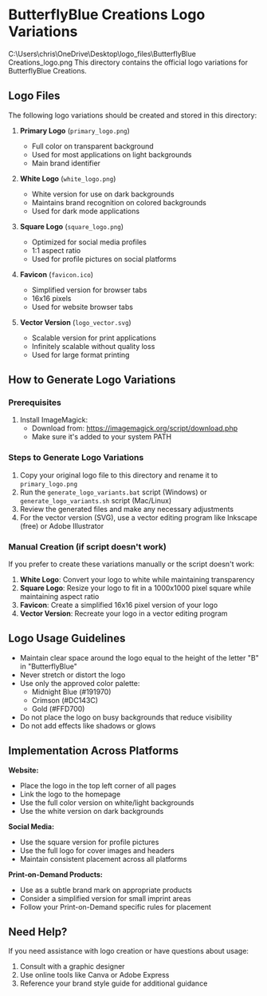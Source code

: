 # ButterflyBlue Creations Logo Variations
C:\Users\chris\OneDrive\Desktop\logo_files\ButterflyBlue Creations_logo.png
This directory contains the official logo variations for ButterflyBlue Creations.

## Logo Files

The following logo variations should be created and stored in this directory:

1. **Primary Logo** (`primary_logo.png`)
   - Full color on transparent background
   - Used for most applications on light backgrounds
   - Main brand identifier

2. **White Logo** (`white_logo.png`)
   - White version for use on dark backgrounds
   - Maintains brand recognition on colored backgrounds
   - Used for dark mode applications

3. **Square Logo** (`square_logo.png`)
   - Optimized for social media profiles
   - 1:1 aspect ratio
   - Used for profile pictures on social platforms

4. **Favicon** (`favicon.ico`)
   - Simplified version for browser tabs
   - 16x16 pixels
   - Used for website browser tabs

5. **Vector Version** (`logo_vector.svg`)
   - Scalable version for print applications
   - Infinitely scalable without quality loss
   - Used for large format printing

## How to Generate Logo Variations

### Prerequisites

1. Install ImageMagick:
   - Download from: https://imagemagick.org/script/download.php
   - Make sure it's added to your system PATH

### Steps to Generate Logo Variations

1. Copy your original logo file to this directory and rename it to `primary_logo.png`
2. Run the `generate_logo_variants.bat` script (Windows) or `generate_logo_variants.sh` script (Mac/Linux)
3. Review the generated files and make any necessary adjustments
4. For the vector version (SVG), use a vector editing program like Inkscape (free) or Adobe Illustrator

### Manual Creation (if script doesn't work)

If you prefer to create these variations manually or the script doesn't work:

1. **White Logo**: Convert your logo to white while maintaining transparency
2. **Square Logo**: Resize your logo to fit in a 1000x1000 pixel square while maintaining aspect ratio
3. **Favicon**: Create a simplified 16x16 pixel version of your logo
4. **Vector Version**: Recreate your logo in a vector editing program

## Logo Usage Guidelines

- Maintain clear space around the logo equal to the height of the letter "B" in "ButterflyBlue"
- Never stretch or distort the logo
- Use only the approved color palette:
  - Midnight Blue (#191970)
  - Crimson (#DC143C)
  - Gold (#FFD700)
- Do not place the logo on busy backgrounds that reduce visibility
- Do not add effects like shadows or glows

## Implementation Across Platforms

**Website:**
- Place the logo in the top left corner of all pages
- Link the logo to the homepage
- Use the full color version on white/light backgrounds
- Use the white version on dark backgrounds

**Social Media:**
- Use the square version for profile pictures
- Use the full logo for cover images and headers
- Maintain consistent placement across all platforms

**Print-on-Demand Products:**
- Use as a subtle brand mark on appropriate products
- Consider a simplified version for small imprint areas
- Follow your Print-on-Demand specific rules for placement

## Need Help?

If you need assistance with logo creation or have questions about usage:
1. Consult with a graphic designer
2. Use online tools like Canva or Adobe Express
3. Reference your brand style guide for additional guidance